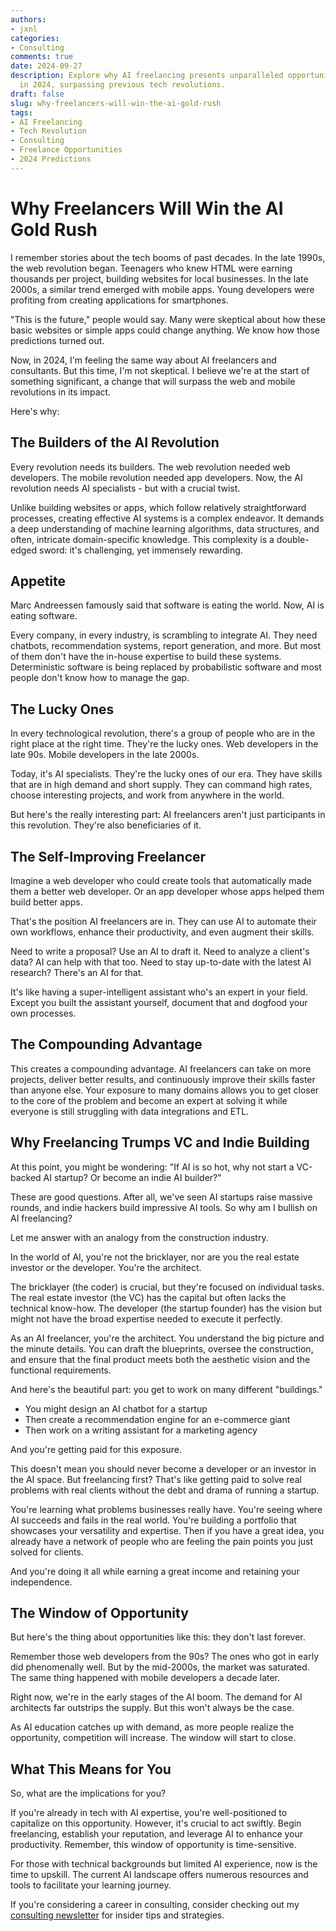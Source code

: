 ```yaml
---
authors:
- jxnl
categories:
- Consulting
comments: true
date: 2024-09-27
description: Explore why AI freelancing presents unparalleled opportunities for experts
  in 2024, surpassing previous tech revolutions.
draft: false
slug: why-freelancers-will-win-the-ai-gold-rush
tags:
- AI Freelancing
- Tech Revolution
- Consulting
- Freelance Opportunities
- 2024 Predictions
---
```


# Why Freelancers Will Win the AI Gold Rush

I remember stories about the tech booms of past decades. In the late 1990s, the web revolution began. Teenagers who knew HTML were earning thousands per project, building websites for local businesses. In the late 2000s, a similar trend emerged with mobile apps. Young developers were profiting from creating applications for smartphones.

"This is the future," people would say. Many were skeptical about how these basic websites or simple apps could change anything. We know how those predictions turned out.

Now, in 2024, I'm feeling the same way about AI freelancers and consultants. But this time, I'm not skeptical. I believe we're at the start of something significant, a change that will surpass the web and mobile revolutions in its impact.

Here's why:

<!-- more -->

## The Builders of the AI Revolution

Every revolution needs its builders. The web revolution needed web developers. The mobile revolution needed app developers. Now, the AI revolution needs AI specialists - but with a crucial twist.

Unlike building websites or apps, which follow relatively straightforward processes, creating effective AI systems is a complex endeavor. It demands a deep understanding of machine learning algorithms, data structures, and often, intricate domain-specific knowledge. This complexity is a double-edged sword: it's challenging, yet immensely rewarding.

## Appetite

Marc Andreessen famously said that software is eating the world. Now, AI is eating software.

Every company, in every industry, is scrambling to integrate AI. They need chatbots, recommendation systems, report generation, and more. But most of them don't have the in-house expertise to build these systems. Deterministic software is being replaced by probabilistic software and most people don't know how to manage the gap.

## The Lucky Ones

In every technological revolution, there's a group of people who are in the right place at the right time. They're the lucky ones. Web developers in the late 90s. Mobile developers in the late 2000s.

Today, it's AI specialists. They're the lucky ones of our era. They have skills that are in high demand and short supply. They can command high rates, choose interesting projects, and work from anywhere in the world.

But here's the really interesting part: AI freelancers aren't just participants in this revolution. They're also beneficiaries of it.

## The Self-Improving Freelancer

Imagine a web developer who could create tools that automatically made them a better web developer. Or an app developer whose apps helped them build better apps.

That's the position AI freelancers are in. They can use AI to automate their own workflows, enhance their productivity, and even augment their skills.

Need to write a proposal? Use an AI to draft it. Need to analyze a client's data? AI can help with that too. Need to stay up-to-date with the latest AI research? There's an AI for that.

It's like having a super-intelligent assistant who's an expert in your field. Except you built the assistant yourself, document that and dogfood your own processes.

## The Compounding Advantage

This creates a compounding advantage. AI freelancers can take on more projects, deliver better results, and continuously improve their skills faster than anyone else. Your exposure to many domains allows you to get closer to the core of the problem and become an expert at solving it while everyone is still struggling with data integrations and ETL.

## Why Freelancing Trumps VC and Indie Building

At this point, you might be wondering: "If AI is so hot, why not start a VC-backed AI startup? Or become an indie AI builder?"

These are good questions. After all, we've seen AI startups raise massive rounds, and indie hackers build impressive AI tools. So why am I bullish on AI freelancing?

Let me answer with an analogy from the construction industry.

In the world of AI, you're not the bricklayer, nor are you the real estate investor or the developer. You're the architect.

The bricklayer (the coder) is crucial, but they're focused on individual tasks. The real estate investor (the VC) has the capital but often lacks the technical know-how. The developer (the startup founder) has the vision but might not have the broad expertise needed to execute it perfectly.

As an AI freelancer, you're the architect. You understand the big picture and the minute details. You can draft the blueprints, oversee the construction, and ensure that the final product meets both the aesthetic vision and the functional requirements.

And here's the beautiful part: you get to work on many different "buildings."

- You might design an AI chatbot for a startup
- Then create a recommendation engine for an e-commerce giant
- Then work on a writing assistant for a marketing agency

And you're getting paid for this exposure.

This doesn't mean you should never become a developer or an investor in the AI space. But freelancing first? That's like getting paid to solve real problems with real clients without the debt and drama of running a startup.

You're learning what problems businesses really have. You're seeing where AI succeeds and fails in the real world. You're building a portfolio that showcases your versatility and expertise. Then if you have a great idea, you already have a network of people who are feeling the pain points you just solved for clients.

And you're doing it all while earning a great income and retaining your independence.

## The Window of Opportunity

But here's the thing about opportunities like this: they don't last forever.

Remember those web developers from the 90s? The ones who got in early did phenomenally well. But by the mid-2000s, the market was saturated. The same thing happened with mobile developers a decade later.

Right now, we're in the early stages of the AI boom. The demand for AI architects far outstrips the supply. But this won't always be the case.

As AI education catches up with demand, as more people realize the opportunity, competition will increase. The window will start to close.

## What This Means for You

So, what are the implications for you?

If you're already in tech with AI expertise, you're well-positioned to capitalize on this opportunity. However, it's crucial to act swiftly. Begin freelancing, establish your reputation, and leverage AI to enhance your productivity. Remember, this window of opportunity is time-sensitive.

For those with technical backgrounds but limited AI experience, now is the time to upskill. The current AI landscape offers numerous resources and tools to facilitate your learning journey.

If you're considering a career in consulting, consider checking out my [consulting newsletter](https://indieconsulting.podia.com/) for insider tips and strategies.